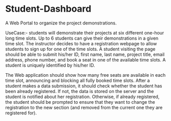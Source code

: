 # Student-Dashboard
A Web Portal to organize the project demonstrations. 

UseCase:- students will demonstrate their projects at six different one-hour long time slots. Up to 6 students can give their demonstrations in a given time slot. The instructor decides to have a registration webpage to allow students to sign up for one of the time slots. A student visiting the page should be able to submit his/her ID, first name, last name, project title, email address, phone number, and book a seat in one of the available time slots. A student is uniquely identified by his/her ID. 

The Web application should show how many free seats are available in each time slot, announcing and blocking all fully booked time slots. After a student makes a data submission, it should check whether the student has been already registered. If not, the data is stored on the server and the student is notified about her registration. Otherwise, if already registered, the student should be prompted to ensure that they want to change the registration to the new section (and removed from the current one they are registered for). 
